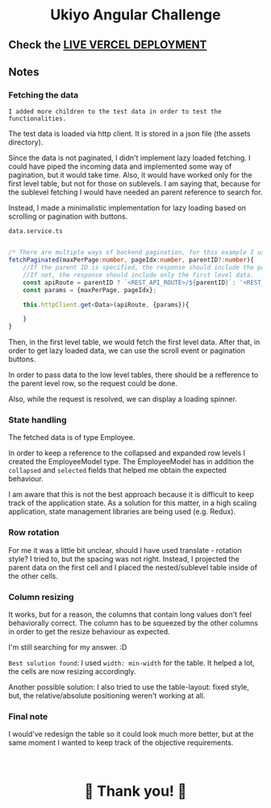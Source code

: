 <h1 align="center">
    Ukiyo Angular Challenge
</h1>

## Check the [LIVE VERCEL DEPLOYMENT](https://ukiyo-ng-challenge-public.vercel.app/challenge)

## Notes

### Fetching the data

`I added more children to the test data in order to test the functionalities.`

The test data is loaded via http client. It is stored in a json file (the assets directory).

Since the data is not paginated, I didn't implement lazy loaded fetching. I could have piped the incoming data and implemented some way of pagination, but it would take time. Also, it would have worked only for the first level table, but not for those on sublevels. I am saying that, because for the sublevel fetching I would have needed an parent reference to search for.

Instead, I made a minimalistic implementation for lazy loading based on scrolling or pagination with buttons.

`data.service.ts`

```ts

/* There are multiple ways of backend pagination, for this example I used the simplest approach.*/
fetchPaginated(maxPerPage:number, pageIdx:number, parentID?:number){
    //If the parent ID is specified, the response should include the parent's data with the paginated children's data.
    //If not, the response should include only the first level data.
    const apiRoute = parentID ? `<REST_API_ROUTE>/${parentID}`: '<REST_API_ROUTE>';
    const params = {maxPerPage, pageIdx};

    this.httpClient.get<Data>(apiRoute, {params}){

    }
}
```

Then, in the first level table, we would fetch the first level data. After that, in order to get lazy loaded data, we can use the scroll event or pagination buttons.

In order to pass data to the low level tables, there should be a refference to the parent level row, so the request could be done.

Also, while the request is resolved, we can display a loading spinner.

### State handling

The fetched data is of type Employee.

In order to keep a reference to the collapsed and expanded row levels I created the EmployeeModel type. The EmployeeModel has in addition the `collapsed` and `selected` fields that helped me obtain the expected behaviour.

I am aware that this is not the best approach because it is difficult to keep track of the application state. As a solution for this matter, in a high scaling application, state management libraries are being used (e.g. Redux).

### Row rotation

For me it was a little bit unclear, should I have used translate - rotation style? I tried to, but the spacing was not right. Instead, I projected the parent data on the first cell and I placed the nested/sublevel table inside of the other cells.

### Column resizing

It works, but for a reason, the columns that contain long values don't feel behaviorally correct. The column has to be squeezed by the other columns in order to get the resize behaviour as expected.

I'm still searching for my answer. :D

`Best solution found`: I used `width: min-width` for the table. It helped a lot, the cells are now resizing accordingly.

Another possible solution: I also tried to use the table-layout: fixed style, but, the relative/absolute positioning weren't working at all.

### Final note

I would've redesign the table so it could look much more better, but at the same moment I wanted to keep track of the objective requirements.

<br>
<h1 align="center">
🚀 Thank you! 🚀
</h1>
